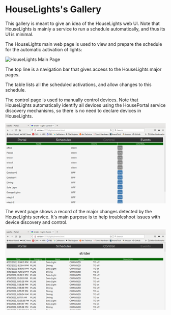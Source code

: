 # HouseLights's Gallery

This gallery is meant to give an idea of the HouseLights web UI. Note that HouseLights is mainly a service to run a schedule automatically, and thus its UI is minimal.

The HouseLights main web page is used to view and prepare the schedule for the automatic activation of lights:

![HouseLights Main Page](https://raw.githubusercontent.com/pascal-fb-martin/houselights/main/gallery/main-page.png)

The top line is a navigation bar that gives access to the HouseLights major pages.

The table lists all the scheduled activations, and allow changes to this schedule.

The control page is used to manually control devices. Note that HouseLights automatically identify all devices using the HousePortal service discovery mechanisms, so there is no need to declare devices in HouseLights.

![HouseLights Config Page](https://raw.githubusercontent.com/pascal-fb-martin/houselights/main/gallery/control-page.png)

The event page shows a record of the major changes detected by the HouseLights service. It's main purpose is to help troubleshoot issues with device discovery and control.

![HouseLights Event Page](https://raw.githubusercontent.com/pascal-fb-martin/houselights/main/gallery/event-page.png)


